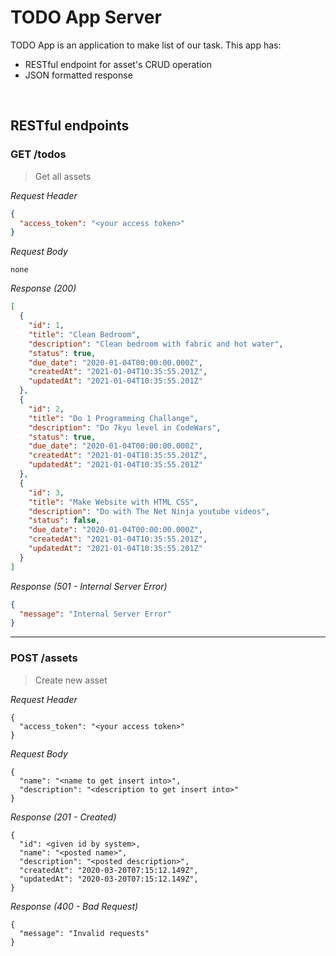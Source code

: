 # TODO App Server
TODO App is an application to make list of our task. This app has:
* RESTful endpoint for asset's CRUD operation
* JSON formatted response

&nbsp;

## RESTful endpoints
### GET /todos

> Get all assets

_Request Header_
```json
{
  "access_token": "<your access token>"
}
```

_Request Body_
```
none
```

_Response (200)_
```json
[
  {
    "id": 1,
    "title": "Clean Bedroom",
    "description": "Clean bedroom with fabric and hot water",
    "status": true,
    "due_date": "2020-01-04T00:00:00.000Z",
    "createdAt": "2021-01-04T10:35:55.201Z",
    "updatedAt": "2021-01-04T10:35:55.201Z"
  },
  {
    "id": 2,
    "title": "Do 1 Programming Challange",
    "description": "Do 7kyu level in CodeWars",
    "status": true,
    "due_date": "2020-01-04T00:00:00.000Z",
    "createdAt": "2021-01-04T10:35:55.201Z",
    "updatedAt": "2021-01-04T10:35:55.201Z"
  },
  {
    "id": 3,
    "title": "Make Website with HTML CSS",
    "description": "Do with The Net Ninja youtube videos",
    "status": false,
    "due_date": "2020-01-04T00:00:00.000Z",
    "createdAt": "2021-01-04T10:35:55.201Z",
    "updatedAt": "2021-01-04T10:35:55.201Z"
  }
]
```

_Response (501 - Internal Server Error)_
```json
{
  "message": "Internal Server Error"
}
```
---
### POST /assets

> Create new asset

_Request Header_
```
{
  "access_token": "<your access token>"
}
```

_Request Body_
```
{
  "name": "<name to get insert into>",
  "description": "<description to get insert into>"
}
```

_Response (201 - Created)_
```
{
  "id": <given id by system>,
  "name": "<posted name>",
  "description": "<posted description>",
  "createdAt": "2020-03-20T07:15:12.149Z",
  "updatedAt": "2020-03-20T07:15:12.149Z",
}
```

_Response (400 - Bad Request)_
```
{
  "message": "Invalid requests"
}
```